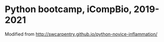 # Python bootcamp, iCompBio, 2019-2021

Modified from http://swcarpentry.github.io/python-novice-inflammation/
